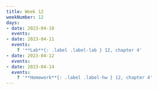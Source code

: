 ```yaml
---
title: Week 12
weekNumber: 12
days:
- date: 2023-04-10
  events:
- date: 2023-04-11
  events:
    ? '**Lab**{: .label .label-lab } 12, chapter 4'
- date: 2023-04-12
  events:
- date: 2023-04-14
  events:
    ? '**Homework**{: .label .label-hw } 12, chapter 4'
---
```

